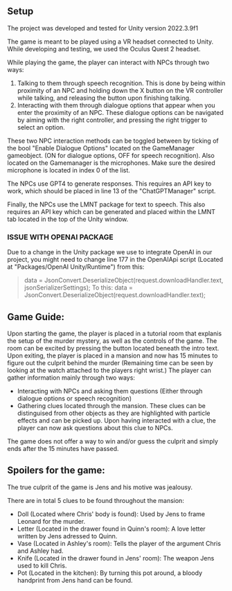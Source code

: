## Setup
The project was developed and tested for Unity version 2022.3.9f1

The game is meant to be played using a VR headset connected to Unity. While developing and testing, we used the Oculus Quest 2 headset.

While playing the game, the player can interact with NPCs through two ways:
1. Talking to them through speech recognition. This is done by being within proximity of an NPC and holding down the X button on the VR controller while talking, and releasing the button upon finishing talking.
2. Interacting with them through dialogue options that appear when you enter the proximity of an NPC. These dialogue options can be navigated by aiming with the right controller, and pressing the right trigger to select an option.

These two NPC interaction methods can be toggled between by ticking of the bool "Enable Dialogue Options" located on the GameManager gameobject. (ON for dialogue options, OFF for speech recognition). 
Also located on the Gamemanager is the microphones. Make sure the desired microphone is located in index 0 of the list.

The NPCs use GPT4 to generate responses. This requires an API key to work, which should be placed in line 13 of the "ChatGPTManager" script.

Finally, the NPCs use the LMNT package for text to speech. This also requires an API key which can be generated and placed within the LMNT tab located in the top of the Unity window. 

### ISSUE WITH OPENAI PACKAGE
Due to a change in the Unity package we use to integrate OpenAI in our project, you might need to change line 177 in the OpenAIApi script (Located at "Packages/OpenAI Unity/Runtime") from this:
> data = JsonConvert.DeserializeObject<T>(request.downloadHandler.text, jsonSerializerSettings);
To this:
> data = JsonConvert.DeserializeObject<T>(request.downloadHandler.text);


## Game Guide:
Upon starting the game, the player is placed in a tutorial room that explanis the setup of the murder mystery, as well as the controls of the game.
The room can be excited by pressing the button located beneath the intro text. Upon exiting, the player is placed in a mansion and now has 15 minutes to figure out the culprit behind the murder (Remaining time can be seen by looking at the watch attached to the players right wrist.) 
The player can gather information mainly through two ways:
- Interacting with NPCs and asking them questions (Either through dialogue options or speech recognition)
- Gathering clues located through the mansion. These clues can be distinguised from other objects as they are highlighted with particle effects and can be picked up. Upon having interacted with a clue, the player can now ask questions about this clue to NPCs.

The game does not offer a way to win and/or guess the culprit and simply ends after the 15 minutes have passed.

## Spoilers for the game:
The true culprit of the game is Jens and his motive was jealousy. 

There are in total 5 clues to be found throughout the mansion:
- Doll (Located where Chris' body is found): Used by Jens to frame Leonard for the murder.
- Letter (Located in the drawer found in Quinn's room): A love letter written by Jens adressed to Quinn.
- Vase (Located in Ashley's room): Tells the player of the argument Chris and Ashley had.
- Knife (Located in the drawer found in Jens' room): The weapon Jens used to kill Chris.
- Pot (Located in the kitchen): By turning this pot around, a bloody handprint from Jens hand can be found. 

